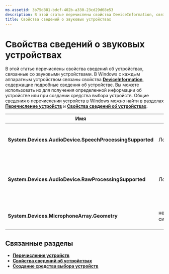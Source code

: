 ```yaml
---
ms.assetid: 3b75d881-bdcf-402b-a330-23cd29d68e53
description: В этой статье перечислены свойства DeviceInformation, связанные со звуковыми устройствами
title: Свойства сведений о звуковых устройствах
---
```


# Свойства сведений о звуковых устройствах

В этой статье перечислены свойства сведений об устройствах, связанные со звуковыми устройствами. В Windows с каждым аппаратным устройством связаны свойства [**DeviceInformation**](https://msdn.microsoft.com/library/windows/apps/BR225393), содержащие подробные сведения об устройстве. Вы можете использовать их для получения определенной информации об устройстве или при создании средства выбора устройств. 
Общие сведения о перечислении устройств в Windows можно найти в разделах [**Перечисление устройств**](../devices-sensors/enumerate-devices.md) и [**Свойства сведений об устройствах**](../devices-sensors/device-information-properties.md).


|Имя|Тип|Описание|
|------------------------------------------------------------|------------|------------------------------------------------------|
|**System.Devices.AudioDevice.SpeechProcessingSupported**|Логическое|Указывает, поддерживает ли звуковое устройство обработку речи.|
|**System.Devices.AudioDevice.RawProcessingSupported**|Логическое|Указывает, поддерживает ли звуковое устройство обработку необработанных данных.|
|**System.Devices.MicrophoneArray.Geometry**|неподписанный символ[]|Геометрические данные для набора микрофонов.|
## Связанные разделы

* [**Перечисление устройств**](../devices-sensors/enumerate-devices.md)
* [**Свойства сведений об устройствах**](../devices-sensors/device-information-properties.md)
* [**Создание средства выбора устройств**](../devices-sensors/build-a-device-selector.md)






<!--HONumber=Mar16_HO4-->


